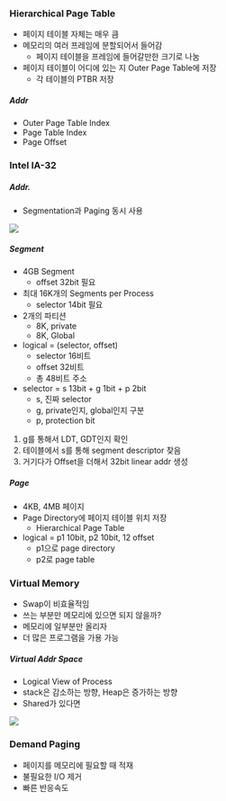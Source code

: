 ### Hierarchical Page Table

- 페이지 테이블 자체는 매우 큼
- 메모리의 여러 프레임에 분할되어서 들어감
  - 페이지 테이블을 프레임에 들어갈만한 크기로 나눔
- 페이지 테이블이 어디에 있는 지 Outer Page Table에 저장
  - 각 테이블의 PTBR 저장

##### Addr

- Outer Page Table Index
- Page Table Index
- Page Offset

### Intel IA-32

##### Addr.

- Segmentation과 Paging 동시 사용

<img src="https://github.com/L-Hyun/L-Hyun.github.io/blob/main/assets/OS/19-1.png?raw=true" />

##### Segment

- 4GB Segment
  - offset 32bit 필요
- 최대 16K개의 Segments per Process
  - selector 14bit 필요
- 2개의 파티션
  - 8K, private
  - 8K, Global
- logical = (selector, offset)
  - selector 16비트
  - offset 32비트
  - 총 48비트 주소
- selector = s 13bit + g 1bit + p 2bit
  - s, 진짜 selector
  - g, private인지, global인지 구분
  - p, protection bit

1. g를 통해서 LDT, GDT인지 확인
2. 테이블에서 s를 통해 segment descriptor 찾음
3. 거기다가 Offset을 더해서 32bit linear addr 생성

##### Page

- 4KB, 4MB 페이지
- Page Directory에 페이지 테이블 위치 저장
  - Hierarchical Page Table
- logical = p1 10bit, p2 10bit, 12 offset
  - p1으로 page directory
  - p2로 page table

### Virtual Memory

- Swap이 비효율적임
- 쓰는 부분만 메모리에 있으면 되지 않을까?
- 메모리에 일부분만 올리자
- 더 많은 프로그램을 가용 가능

##### Virtual Addr Space

- Logical View of Process
- stack은 감소하는 방향, Heap은 증가하는 방향
- Shared가 있다면

<img src="https://github.com/L-Hyun/L-Hyun.github.io/blob/main/assets/OS/19-2.png?raw=true" />

### Demand Paging

- 페이지를 메모리에 필요할 때 적재
- 불필요한 I/O 제거
- 빠른 반응속도
